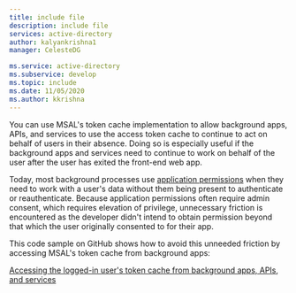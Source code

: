 ```yaml
---
title: include file
description: include file
services: active-directory
author: kalyankrishna1
manager: CelesteDG

ms.service: active-directory
ms.subservice: develop
ms.topic: include
ms.date: 11/05/2020
ms.author: kkrishna
---
```


You can use MSAL's token cache implementation to allow background apps, APIs, and services to use the access token cache to continue to act on behalf of users in their absence. Doing so is especially useful if the background apps and services need to continue to work on behalf of the user after the user has exited the front-end web app.

Today, most background processes use [application permissions](/graph/auth/auth-concepts#microsoft-graph-permissions) when they need to work with a user's data without them being present to authenticate or reauthenticate. Because application permissions often require admin consent, which requires elevation of privilege, unnecessary friction is encountered as the developer didn't intend to obtain permission beyond that which the user originally consented to for their app.

This code sample on GitHub shows how to avoid this unneeded friction by accessing MSAL's token cache from background apps:

 [Accessing the logged-in user's token cache from background apps, APIs, and services](https://github.com/Azure-Samples/ms-identity-dotnet-advanced-token-cache)